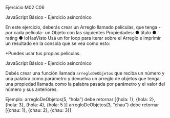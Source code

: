 Ejercicio M02 C06

JavaScript Básico - Ejercicio asincrónico 

En este ejercicio, deberás crear un Arreglo llamado películas, que tenga -por cada película- un Objeto con las siguientes Propiedades:
● titulo
● rating
● loHasVisto
Usá un for loop para iterar sobre el Arreglo e imprimir un resultado en la consola que se vea como esto:

*Puedes usar tus propias películas.


JavaScript Básico - Ejercicio asincrónico 

Debés crear una función llamada `arregloDeObjetos` que reciba un número y una palabra como parámetro y devuelva un arreglo de objetos que tenga: una propiedad llamada como la palabra pasada por parámetro y el valor del número y sus anteriores.

Ejemplo:
arregloDeObjetos(5, “hola”) debe retornar [{hola: 1}, {hola: 2},
{hola: 3}, {hola: 4}, {hola: 5 }]
arregloDeObjetos(3, “chau”) debe retornar [{chau: 1}, {chau: 2},
{chau: 3}]